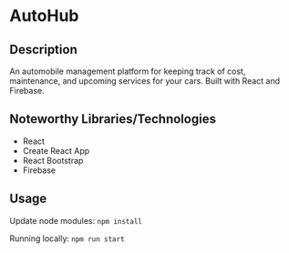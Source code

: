 # AutoHub

## Description 
An automobile management platform for keeping track of cost, maintenance, and upcoming services for your cars.  Built with React and Firebase.

## Noteworthy Libraries/Technologies
- React
- Create React App
- React Bootstrap
- Firebase

## Usage
Update node modules: `npm install`

Running locally: `npm run start` 


